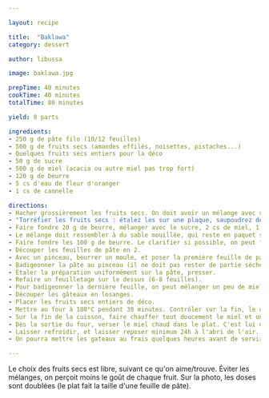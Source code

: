 ```yaml
---

layout: recipe

title:  "Baklawa"
category: dessert

author: libussa

image: baklawa.jpg

prepTime: 40 minutes
cookTime: 40 minutes
totalTime: 80 minutes

yield: 8 parts

ingredients:
- 250 g de pâte filo (10/12 feuilles)
- 500 g de fruits secs (amandes effilés, noisettes, pistaches...)
- Quelques fruits secs entiers pour la déco
- 50 g de sucre
- 500 g de miel (acacia ou autre miel pas trop fort)
- 120 g de beurre
- 5 cs d'eau de fleur d'oranger
- 1 cs de cannelle

directions:
- Hacher grossièrement les fruits secs. On doit avoir un mélange avec un peu de poudre, et des morceaux.
- "Torréfier les fruits secs : étalez les sur une plaque, saupoudrez de sucre, passer 15 minutes au four à 190°C. Remuer toutes les 5 minutes."
- Faire fondre 20 g de beurre, mélanger avec le sucre, 2 cs de miel, 1 cs de cannelle, 4 cs d'eau de fleur d'oranger, et les fruits secs tiédis.
- Le mélange doit ressembler à du sable mouillée, qui reste en paquet si on le presse. Ajouter un peu d'eau si besoin.
- Faire fondre les 100 g de beurre. Le clarifier si possible, on peut faire sans.
- Découper les feuilles de pâte en 2.
- Avec un pinceau, beurrer un moule, et poser la première feuille de pate au fond.
- Badigeonner la pâte au pinceau (il ne doit pas rester de partie sèche), poser une 2e feuille par dessus. Bien appliquer la pâte pour éviter les bulles d'air, et recommencer pour faire une pile de 6 feuilles.
- Étaler la préparation uniformément sur la pâte, presser.
- Refaire un feuilletage sur le dessus (6-8 feuilles).
- Pour badigeonner la dernière feuille, on peut mélanger un peu de miel au reste du beurre.
- Découper les gâteaux en losanges.
- Placer les fruits secs entiers de déco.
- Mettre au four à 180°C pendant 30 minutes. Contrôler sur la fin, le dessus doit prendre une belle couleur foncée, sans brûler.
- Sur la fin de la cuisson, faire chauffer tout doucement le miel et un peu d'eau de fleur d'oranger pour le fluidifier.
- Dès la sortie du four, verser le miel chaud dans le plat. C'est lui qui va faire l'assemblage final.
- Laisser refroidir, et laisser reposer minimum 24h à l'abri de l'air.
- On pourra mettre les gateaux au frais quelques heures avant de servir.

---
```


Le choix des fruits secs est libre, suivant ce qu'on aime/trouve. Éviter les mélanges, on perçoit moins le goût de chaque fruit.
Sur la photo, les doses sont doublées (le plat fait la taille d'une feuille de pâte).
